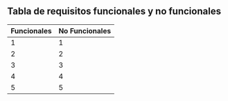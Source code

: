 ## Tabla de requisitos funcionales y no funcionales

| Funcionales | No Funcionales |
|--|--|
| 1 | 1 |
| 2 | 2 |
| 3 | 3 |
| 4 | 4 |
| 5 | 5 |